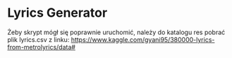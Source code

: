 # Lyrics Generator

Żeby skrypt mógł się poprawnie uruchomić, należy do katalogu res pobrać plik lyrics.csv z linku:
https://www.kaggle.com/gyani95/380000-lyrics-from-metrolyrics/data#
